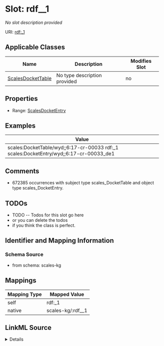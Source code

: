

# Slot: rdf__1


_No slot description provided_





URI: [rdf:_1](http://www.w3.org/1999/02/22-rdf-syntax-ns#_1)



<!-- no inheritance hierarchy -->





## Applicable Classes

| Name | Description | Modifies Slot |
| --- | --- | --- |
| [ScalesDocketTable](../classes/ScalesDocketTable.md) | No type description provided |  no  |







## Properties

* Range: [ScalesDocketEntry](../classes/ScalesDocketEntry.md)






## Examples

| Value |
| --- |
| scales:DocketTable/wyd;;6:17-cr-00033 rdf:_1 scales:DocketEntry/wyd;;6:17-cr-00033_de1 |

## Comments

* 672385 occurrences with subject type scales_DocketTable and object type scales_DocketEntry.

## TODOs

* TODO -- Todos for this slot go here
* or you can delete the todos
* if you think the class is perfect.

## Identifier and Mapping Information







### Schema Source


* from schema: scales-kg




## Mappings

| Mapping Type | Mapped Value |
| ---  | ---  |
| self | rdf:_1 |
| native | scales-kg/:rdf__1 |




## LinkML Source

<details>
```yaml
name: rdf__1
description: No slot description provided
todos:
- TODO -- Todos for this slot go here
- or you can delete the todos
- if you think the class is perfect.
comments:
- 672385 occurrences with subject type scales_DocketTable and object type scales_DocketEntry.
examples:
- value: scales:DocketTable/wyd;;6:17-cr-00033 rdf:_1 scales:DocketEntry/wyd;;6:17-cr-00033_de1
from_schema: scales-kg
rank: 1000
slot_uri: rdf:_1
alias: rdf__1
domain_of:
- scales_DocketTable
range: scales_DocketEntry

```
</details>